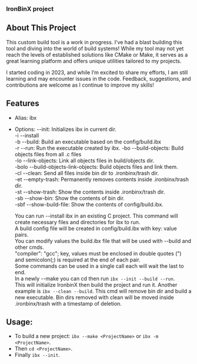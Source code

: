 ### IronBinX project

## About This Project

This custom build tool is a work in progress. 
I’ve had a blast building this tool and diving into the world of build systems!
While my tool may not yet reach the levels of established solutions like CMake or Make,
it serves as a great learning platform and offers unique utilities tailored to my projects.

I started coding in 2023, and while I’m excited to share my efforts, I am still learning and may encounter issues in the code. 
Feedback, suggestions, and contributions are welcome as I continue to improve my skills!

## Features 
- Alias: ibx
- Options: 
          --init: Initializes ibx in current dir.  
   -i     --install   
   -b     --build: Build an executable based on the config/build.ibx  
   -r     --run: Run the executable created by ibx.
   -bo    --build-objects: Build objects files from all .c files  
   -lo    --link-objects: Link all objects files in build/objects dir.  
   -bolo  --build-objects-link-objects: Build objects files and link them.  
   -cl    --clean: Send all files inside bin dir to .ironbinx/trash dir.  
   -et    --empty-trash: Permanently removes contents inside .ironbinx/trash dir.  
   -st    --show-trash: Show the contents inside .ironbinx/trash dir.  
   -sb    --show-bin: Show the contents of bin dir.  
   -sbf   --show-build-file: Show the contents of config/build.ibx.  

   You can run --install ibx in an existing C project.
          This command will create necessary files and directories for ibx to run.  
          A build config file will be created in  config/build.ibx  with key: value pairs.  
          You can modify values the build.ibx file that will be used with --build and other cmds.  
          "compiler": "gcc"; key, values must be enclosed in double quotes (")  
              and semicolon(;) is required at the end of each pair.  
          Some commands can be used in a single call each will wait the last to end.  
          In a newly --make <ProjectName> you can cd <ProjectName> then run `ibx --init --build --run`.    
          This will initialize IronbinX then build the project and run it.
          Another example is `ibx --clean --build`.
              This cmd will remove bin dir and build a new executable.
          Bin dirs removed with clean will be moved inside .ironbinx/trash with a timestamp of deletion.


## Usage:
  - To build a new project: `ibx --make <ProjectName>` or `ibx -m <ProjectName>`.  
  - Then `cd <ProjectName>`.  
  - Finally `ibx --init`.  





